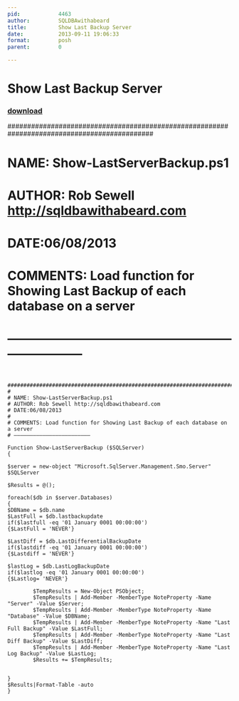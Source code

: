 ```yaml
---
pid:            4463
author:         SQLDBAwithabeard
title:          Show Last Backup Server
date:           2013-09-11 19:06:33
format:         posh
parent:         0

---
```


# Show Last Backup Server

### [download](Scripts\4463.ps1)

#############################################################################################
#
# NAME: Show-LastServerBackup.ps1
# AUTHOR: Rob Sewell http://sqldbawithabeard.com
# DATE:06/08/2013
#
# COMMENTS: Load function for Showing Last Backup of each database on a server
# ————————————————————————

```posh

  #############################################################################################
#
# NAME: Show-LastServerBackup.ps1
# AUTHOR: Rob Sewell http://sqldbawithabeard.com
# DATE:06/08/2013
#
# COMMENTS: Load function for Showing Last Backup of each database on a server
# ————————————————————————

Function Show-LastServerBackup ($SQLServer)
{

$server = new-object "Microsoft.SqlServer.Management.Smo.Server" $SQLServer

$Results = @();

foreach($db in $server.Databases)
{
$DBName = $db.name
$LastFull = $db.lastbackupdate
if($lastfull -eq '01 January 0001 00:00:00')
{$LastFull = 'NEVER'}

$LastDiff = $db.LastDifferentialBackupDate  
if($lastdiff -eq '01 January 0001 00:00:00')
{$Lastdiff = 'NEVER'}
                                                                                                                                                        
$lastLog = $db.LastLogBackupDate 
if($lastlog -eq '01 January 0001 00:00:00')
{$Lastlog= 'NEVER'}

        $TempResults = New-Object PSObject;
        $TempResults | Add-Member -MemberType NoteProperty -Name "Server" -Value $Server;
        $TempResults | Add-Member -MemberType NoteProperty -Name "Database" -Value $DBName;
        $TempResults | Add-Member -MemberType NoteProperty -Name "Last Full Backup" -Value $LastFull;
        $TempResults | Add-Member -MemberType NoteProperty -Name "Last Diff Backup" -Value $LastDiff;
        $TempResults | Add-Member -MemberType NoteProperty -Name "Last Log Backup" -Value $LastLog;
        $Results += $TempResults;


}
$Results|Format-Table -auto
}

```
